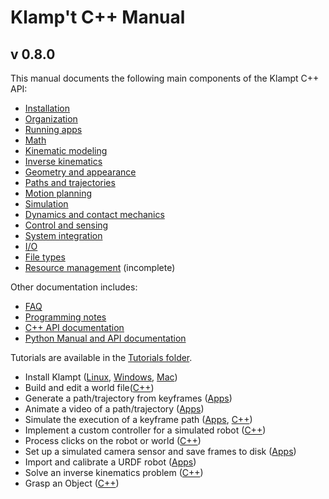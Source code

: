 # Klamp't C++ Manual

## v 0.8.0

This manual documents the following main components of the Klampt C++ API:

- [Installation](Manual-Installation.md)
- [Organization](Manual-Organization.md)
- [Running apps](Manual-Apps.md)
- [Math](Manual-Math.md) 
- [Kinematic modeling](Manual-Modeling.md)
- [Inverse kinematics](Manual-IK.md)
- [Geometry and appearance](Manual-Geometry.md)
- [Paths and trajectories](Manual-Paths.md)
- [Motion planning](Manual-Planning.md)
- [Simulation](Manual-Simulation.md)
- [Dynamics and contact mechanics](Manual-Dynamics.md)
- [Control and sensing](Manual-Control.md)
- [System integration](Manual-Systems.md)
- [I/O](Manual-IO.md)
- [File types](Manual-FileTypes.md)
- [Resource management](Manual-Resources.md) (incomplete)

Other documentation includes:
- [FAQ](FAQ.md)
- [Programming notes](Programming-Notes.md)
- [C++ API documentation](http://cppdocs.klampt.org/)
- [Python Manual and API documentation](http://pythondocs.klampt.org/)


Tutorials are available in the [Tutorials folder](Tutorials).

- Install Klampt ([Linux](Tutorials/Install-Linux.md), [Windows](Tutorials/Install-Windows.md), [Mac](Tutorials/Install-Mac.md))
- Build and edit a world file([C++](Tutorials/Build-and-edit-world.md))
- Generate a path/trajectory from keyframes ([Apps](Tutorials/Path-generation-Apps.md))
- Animate a video of a path/trajectory ([Apps](Tutorials/Animation-generation-Apps.md))
- Simulate the execution of a keyframe path ([Apps](Tutorials/Run-a-simulation-Apps.md), [C++](Tutorials/Run-a-simulation-Cpp.md))
- Implement a custom controller for a simulated robot ([C++](Tutorials/Custom-controller-simulated.md))
- Process clicks on the robot or world ([C++](Tutorials/Click-on-robot.md))
- Set up a simulated camera sensor and save frames to disk ([Apps](Tutorials/Simulated-sensor-Apps.md))
- Import and calibrate a URDF robot ([Apps](Tutorials/Import-and-calibrate-urdf.md))
- Solve an inverse kinematics problem ([C++](Tutorials/Inverse-kinematics.md))
- Grasp an Object ([C++](Tutorials/Grasp-object.md))


